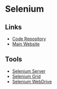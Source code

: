 # Selenium

<!--
https://app.pluralsight.com/guides/implementing-web-scraping-with-selenium
https://app.pluralsight.com/guides/web-scraping-with-selenium
https://linkedin.com/learning/learning-selenium/using-webdriver
https://linkedin.com/learning/learning-selenium/welcome
https://linkedin.com/learning/selenium-essential-training/welcome
https://linkedin.com/learning/advanced-selenium-automation-frameworks/creating-automation
https://linkedin.com/learning/advanced-selenium-support-classes/the-best-kept-secret-in-webdriver
https://linkedin.com/learning/advanced-selenium-3-synchronization-strategies/end-flaky-tests-by-synchronizing-well

https://app.pluralsight.com/library/courses/scraping-dynamic-web-pages-python-selenium/table-of-contents
https://linkedin.com/learning/search?categoryIds=ALL&contentBy=ALL&continuingEducationUnits=ALL&difficultyLevel=ALL&durations=ALL&entityType=COURSE&keywords=Selenium&language=en_US&learningCategoryIds=ALL&purchaseModel=ALL&software=ALL&sortBy=RELEVANCE&spellcheck=true
-->

## Links

- [Code Repository](https://github.com/SeleniumHQ/selenium)
- [Main Website](https://selenium.dev)

## Tools

- [Selenium Server](/selenium-server.md)
- [Selenium Grid](/selenium-grid.md)
- [Selenium WebDrive](/selenium-webdriver.md)
